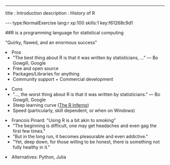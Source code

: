 ---
title       : Introduction
description : History of R


--- type:NormalExercise lang:r xp:100 skills:1 key:f61268c9d1

##R is a programming language for statistical computing

"Quirky, flawed, and an enormous success"

<li>Pros

<ul>
<li>"The best thing about R is that it was written by statisticians, …" — Bo Gowgill, Google</li>
<li>Free and open source</li>
<li>Packages/Libraries for anything</li>
<li>Community support + Commercial development</li>
</ul></li>

<li>Cons

<ul>
<li>"…, the worst thing about R is that it was written by statisticians." — Bo Gowgill, Google</li>
<li>Steep learning curve (<a href="http://www.burns-stat.com/documents/books/the-r-inferno/" title="">The R Inferno</a>)</li>
<li>Speed (particularly, skill dependent, or when on Windows)</li>
</ul></li>

<li>Francois Pinard: "Using R is a bit akin to smoking"

<ul>
<li>"The beginning is difficult, one may get headaches and even gag the first few times."</li>
<li>"But in the long run, it becomes pleasurable and even addictive."</li>
<li>"Yet, deep down, for those willing to be honest, there is something not fully healthy in it."</li>
</ul></li>
<li>Alternatives: Python, Julia</li>
</ul>
